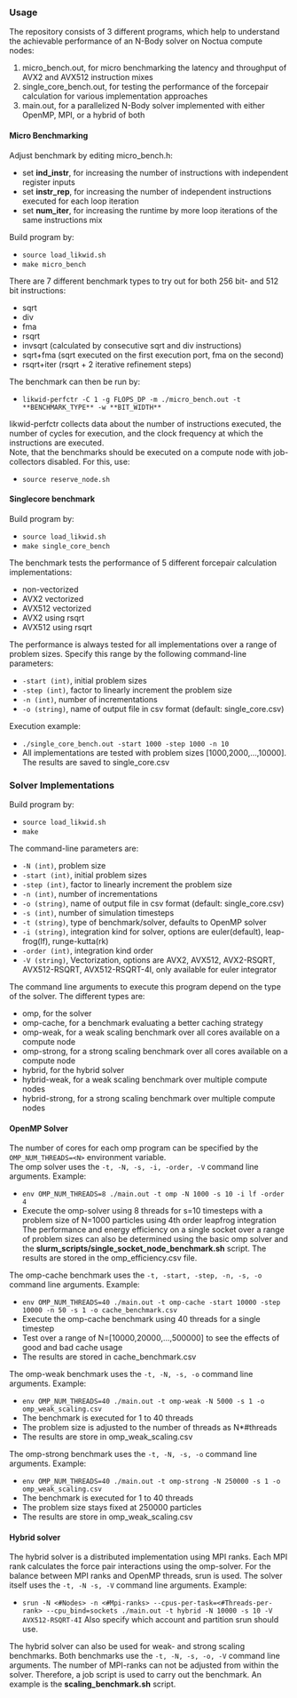 ### Usage

The repository consists of 3 different programs, which help to understand the achievable performance of an N-Body solver on Noctua compute nodes:
1. micro_bench.out, for micro benchmarking the latency and throughput of AVX2 and AVX512 instruction mixes
2. single_core_bench.out, for testing the performance of the forcepair calculation for various implementation approaches
3. main.out, for a parallelized N-Body solver implemented with either OpenMP, MPI, or a hybrid of both

#### Micro Benchmarking

Adjust benchmark by editing micro_bench.h:
- set **ind_instr**, for increasing the number of instructions with independent register inputs
- set **instr_rep**, for increasing the number of independent instructions executed for each loop iteration
- set **num_iter**, for increasing the runtime by more loop iterations of the same instructions mix

Build program by:
- ```source load_likwid.sh```
- ```make micro_bench```



There are 7 different benchmark types to try out for both 256 bit- and 512 bit instructions:
- sqrt
- div
- fma
- rsqrt 
- invsqrt (calculated by consecutive sqrt and div instructions)
- sqrt+fma (sqrt executed on the first execution port, fma on the second)
- rsqrt+iter (rsqrt + 2 iterative refinement steps)

The benchmark can then be run by:
- ```likwid-perfctr -C 1 -g FLOPS_DP -m ./micro_bench.out -t **BENCHMARK_TYPE** -w **BIT_WIDTH**```

likwid-perfctr collects data about the number of instructions executed, the number of cycles for execution, and the clock frequency at which the instructions are executed.   
Note, that the benchmarks should be executed on a compute node with job-collectors disabled. For this, use:
- ```source reserve_node.sh```

#### Singlecore benchmark

Build program by:
- ```source load_likwid.sh```
- ```make single_core_bench```

The benchmark tests the performance of 5 different forcepair calculation implementations:
- non-vectorized
- AVX2 vectorized
- AVX512 vectorized
- AVX2 using rsqrt
- AVX512 using rsqrt

The performance is always tested for all implementations over a range of problem sizes. Specify this range by the following command-line parameters:
- ```-start (int)```, initial problem sizes
- ```-step (int)```, factor to linearly increment the problem size
- ```-n (int)```, number of incrementations
- ```-o (string)```, name of output file in csv format (default: single_core.csv)

Execution example:
- ```./single_core_bench.out -start 1000 -step 1000 -n 10```
- All implementations are tested with problem sizes [1000,2000,...,10000]. The results are saved to single_core.csv

### Solver Implementations

Build program by:
- ```source load_likwid.sh```
- ```make```

The command-line parameters are:
- ```-N (int)```, problem size
- ```-start (int)```, initial problem sizes
- ```-step (int)```, factor to linearly increment the problem size
- ```-n (int)```, number of incrementations
- ```-o (string)```, name of output file in csv format (default: single_core.csv)
- ```-s (int)```, number of simulation timesteps
- ```-t (string)```, type of benchmark/solver, defaults to OpenMP solver
- ```-i (string)```, integration kind for solver, options are euler(default), leap-frog(lf), runge-kutta(rk)
- ```-order (int)```, integration kind order
- ```-V (string)```, Vectorization, options are AVX2, AVX512, AVX2-RSQRT, AVX512-RSQRT, AVX512-RSQRT-4I, only available for euler integrator

The command line arguments to execute this program depend on the type of the solver. The different types are:
- omp, for the solver
- omp-cache, for a benchmark evaluating a better caching strategy 
- omp-weak, for a weak scaling benchmark over all cores available on a compute node
- omp-strong, for a strong scaling benchmark over all cores available on a compute node
- hybrid, for the hybrid solver
- hybrid-weak, for a weak scaling benchmark over multiple compute nodes
- hybrid-strong, for a strong scaling benchmark over multiple compute nodes

#### OpenMP Solver

The number of cores for each omp program can be specified by the ```OMP_NUM_THREADS=<N>``` environment variable.  
The omp solver uses the ```-t, -N, -s, -i, -order, -V``` command line arguments. 
Example:
- ```env OMP_NUM_THREADS=8 ./main.out -t omp -N 1000 -s 10 -i lf -order 4```
- Execute the omp-solver using 8 threads for s=10 timesteps with a problem size of N=1000 particles using 4th order leapfrog integration   
The performance and energy efficiency on a single socket over a range of problem sizes can also be determined using the basic omp solver and the **slurm_scripts/single_socket_node_benchmark.sh** script. The results are stored in the omp_efficiency.csv file.

The omp-cache benchmark uses the ```-t, -start, -step, -n, -s, -o``` command line arguments. 
Example:
- ```env OMP_NUM_THREADS=40 ./main.out -t omp-cache -start 10000 -step 10000 -n 50 -s 1 -o cache_benchmark.csv```
- Execute the omp-cache benchmark using 40 threads for a single timestep
- Test over a range of N=[10000,20000,...,500000] to see the effects of good and bad cache usage
- The results are stored in cache_benchmark.csv

The omp-weak benchmark uses the ```-t, -N, -s, -o``` command line arguments.
Example:
- ```env OMP_NUM_THREADS=40 ./main.out -t omp-weak -N 5000 -s 1 -o omp_weak_scaling.csv```
- The benchmark is executed for 1 to 40 threads
- The problem size is adjusted to the number of threads as N*#threads
- The results are store in omp_weak_scaling.csv

The omp-strong benchmark uses the ```-t, -N, -s, -o``` command line arguments.
Example:
- ```env OMP_NUM_THREADS=40 ./main.out -t omp-strong -N 250000 -s 1 -o omp_weak_scaling.csv```
- The benchmark is executed for 1 to 40 threads
- The problem size stays fixed at 250000 particles
- The results are store in omp_weak_scaling.csv

#### Hybrid solver

The hybrid solver is a distributed implementation using MPI ranks. Each MPI rank calculates the force pair interactions using the omp-solver. For the balance between MPI ranks and OpenMP threads, srun is used. The solver itself uses the ```-t, -N -s, -V``` command line arguments. Example:
- ```srun -N <#Nodes> -n <#Mpi-ranks> --cpus-per-task=<#Threads-per-rank> --cpu_bind=sockets ./main.out -t hybrid -N 10000 -s 10 -V AVX512-RSQRT-4I```
Also specify which account and partition srun should use.

The hybrid solver can also be used for weak- and strong scaling benchmarks. Both benchmarks use the ```-t, -N, -s, -o, -V``` command line arguments. The number of MPI-ranks can not be adjusted from within the solver. Therefore, a job script is used to carry out the benchmark. An example is the **scaling_benchmark.sh** script.




